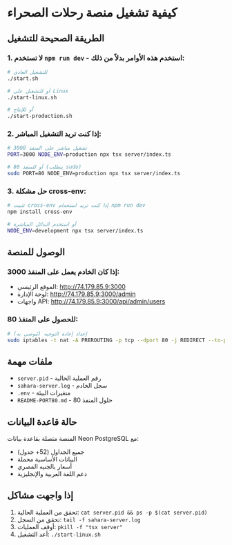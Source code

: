 # كيفية تشغيل منصة رحلات الصحراء

## الطريقة الصحيحة للتشغيل

### 1. لا تستخدم `npm run dev` - استخدم هذه الأوامر بدلاً من ذلك:

```bash
# للتشغيل العادي
./start.sh

# أو للتشغيل على Linux
./start-linux.sh

# أو للإنتاج
./start-production.sh
```

### 2. إذا كنت تريد التشغيل المباشر:

```bash
# تشغيل مباشر على المنفذ 3000
PORT=3000 NODE_ENV=production npx tsx server/index.ts

# أو للمنفذ 80 (يتطلب sudo)
sudo PORT=80 NODE_ENV=production npx tsx server/index.ts
```

### 3. حل مشكلة cross-env:

```bash
# تثبيت cross-env إذا كنت تريد استخدام npm run dev
npm install cross-env

# أو استخدم البدائل المباشرة
NODE_ENV=development npx tsx server/index.ts
```

## الوصول للمنصة

### إذا كان الخادم يعمل على المنفذ 3000:
- الموقع الرئيسي: http://74.179.85.9:3000
- لوحة الإدارة: http://74.179.85.9:3000/admin
- واجهات API: http://74.179.85.9:3000/api/admin/users

### للحصول على المنفذ 80:
```bash
# إعداد إعادة التوجيه (مُوصى به)
sudo iptables -t nat -A PREROUTING -p tcp --dport 80 -j REDIRECT --to-port 3000
```

## ملفات مهمة

- `server.pid` - رقم العملية الحالية
- `sahara-server.log` - سجل الخادم
- `.env` - متغيرات البيئة
- `README-PORT80.md` - حلول المنفذ 80

## حالة قاعدة البيانات

المنصة متصلة بقاعدة بيانات Neon PostgreSQL مع:
- جميع الجداول (52+ جدول)
- البيانات الأساسية محملة
- أسعار بالجنيه المصري
- دعم اللغة العربية والإنجليزية

## إذا واجهت مشاكل

1. تحقق من العملية الحالية: `cat server.pid && ps -p $(cat server.pid)`
2. تحقق من السجل: `tail -f sahara-server.log`
3. أوقف العمليات: `pkill -f "tsx server"`
4. أعد التشغيل: `./start-linux.sh`